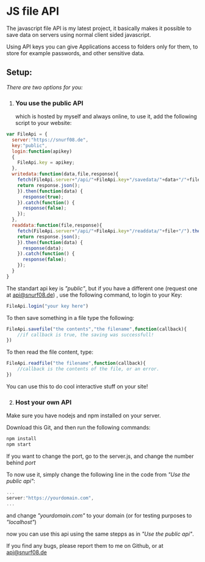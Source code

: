 # JS file API

The javascript file API is my latest project, it basically makes it possible to save data on servers using normal client sided javascript.

Using API keys you can give Applications access to folders only for them, to store for example passwords, and other sensitive data. 



## Setup:

*There are two options for you:*

1. ### You use the **public** API
   
   which is hosted by myself and always online, to use it, add the following script to your website:

```js
var FileApi = {
  server:"https://snurf08.de",
  key:"public",
  login:function(apikey)
  {
    FileApi.key = apikey;
  },
  writedata:function(data,file,response){
    fetch(FileApi.server+"/api/"+FileApi.key+"/savedata/"+data+"/"+file+"/").then(function(response) {
    return response.json();
    }).then(function(data) {
      response(true);
    }).catch(function() {
      response(false);
    });
  },
  readdata:function(file,response){
    fetch(FileApi.server+"/api/"+FileApi.key+"/readdata/"+file+"/").then(function(response) {
    return response.json();
    }).then(function(data) {
      response(data);
    }).catch(function() {
      response(false);
    });
  }
}
```

The standart api key is *"public"*, but if you have a different one (request one at [api@snurf08.de]("mailto:api@snurf08.de")) , use the following command, to login to your Key:

```js
FileApi.login("your key here")
```

To then save something in a file type the following:

```js
FileApi.savefile("the contents","the filename",function(callback){
    //if callback is true, the saving was successfull!
})
```

To then read the file content, type:

```js
FileApi.readfile("the filename",function(callback){
    //callback is the contents of the file, or an error.
})
```

You can use this to do cool interactive stuff on your site!



2. ### Host your own API

Make sure you have nodejs and npm installed on your server.

Download this Git, and then run the following commands:

```bash
npm install
npm start
```

If you want to change the port, go to the server.js, and change the number behind *port*



To now use it, simply change the following line in the code from *"Use the public api"*:

```js
...
server:"https://yourdomain.com",
...
```

and change *"yourdomain.com"* to your domain (or for testing purposes to *"localhost"*)

now you can use this api using the same stepps as in *"Use the public api"*.



If you find any bugs, please report them to me on Github, or at [api@snurf08.de]("mailto:api@snurf08.de")



